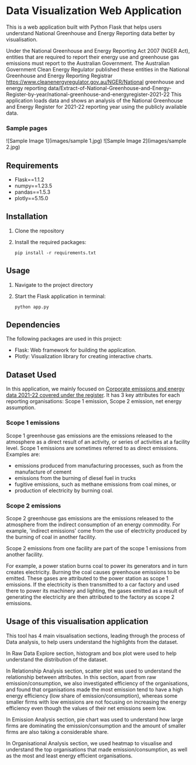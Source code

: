 # Data Visualization Web Application

This is a web application built with Python Flask that helps users understand National Greenhouse and Energy Reporting data better by visualisation. 

Under the National Greenhouse and Energy Reporting Act 2007 (NGER Act), entities that are required to report their energy use and greenhouse gas emissions must report to the Australian Government. The Australian Government Clean Energy Regulator published these entities in the National Greenhouse and Energy Reporting Registrar https://www.cleanenergyregulator.gov.au/NGER/National greenhouse and energy reporting data/Extract-of-National-Greenhouse-and-Energy-Register-by-year/national-greenhouse-and-energyregister-2021-22 This application loads data and shows an analysis of the National Greenhouse and Energy Register for 2021-22 reporting year using the publicly available data.
### Sample pages
![Sample Image 1](images/sample 1.jpg)
![Sample Image 2](images/sample 2.jpg)


## Requirements

- Flask==1.1.2
- numpy==1.23.5
- pandas==1.5.3
- plotly==5.15.0

## Installation

1. Clone the repository
2. Install the required packages:
   
   `pip install -r requirements.txt `

## Usage

1. Navigate to the project directory

2. Start the Flask application in terminal:

    `python app.py`


## Dependencies

The following packages are used in this project:

- Flask: Web framework for building the application.
- Plotly: Visualization library for creating interactive charts.


## Dataset Used

In this application, we mainly focused on [Corporate emissions and energy data 2021-22 covered under the register](https://www.cleanenergyregulator.gov.au/NGER/National%20greenhouse%20and%20energy%20reporting%20data/Corporate%20emissions%20and%20energy%20data/corporate-emissions-and-energy-data-2021-22). It has 3 key attributes for each reporting organisations: Scope 1 emission, Scope 2 emission, net energy assumption.

### Scope 1 emissions

Scope 1 greenhouse gas emissions are the emissions released to the atmosphere as a direct result of an activity, or series of activities at a facility level. Scope 1 emissions are sometimes referred to as direct emissions. Examples are:

- emissions produced from manufacturing processes, such as from the manufacture of cement
- emissions from the burning of diesel fuel in trucks
- fugitive emissions, such as methane emissions from coal mines, or
- production of electricity by burning coal.

### Scope 2 emissions

Scope 2 greenhouse gas emissions are the emissions released to the atmosphere from the indirect consumption of an energy commodity. For example, 'indirect emissions' come from the use of electricity produced by the burning of coal in another facility.

Scope 2 emissions from one facility are part of the scope 1 emissions from another facility.

For example, a power station burns coal to power its generators and in turn creates electricity. Burning the coal causes greenhouse emissions to be emitted. These gases are attributed to the power station as scope 1 emissions. If the electricity is then transmitted to a car factory and used there to power its machinery and lighting, the gases emitted as a result of generating the electricity are then attributed to the factory as scope 2 emissions.

## Usage of this visualisation application

This tool has 4 main visualisation sections, leading through the process of Data analysis, to help users understand the highlights from the dataset.

In Raw Data Explore section, histogram and box plot were used to help understand the distribution of the dataset.

In Relationship Analysis section, scatter plot was used to understand the relationship between attributes. In this section, apart from raw emission/consumption, we also investigated efficiency of the organisations, and found that organisations made the most emission tend to have a high energy efficiency (low share of emission/consumption), whereas some smaller firms with low emissions are not focusing on increasing the energy efficiency even though the values of their net emissions seem low.

In Emission Analysis section, pie chart was used to understand how large firms are dominating the emission/consumption and the amount of smaller firms are also taking a considerable share.

In Organisational Analysis section, we used heatmap to visualise and understand the top organisations that made emission/consumption, as well as the most and least energy efficient organisations.

